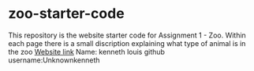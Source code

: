 # zoo-starter-code

This repository is the website starter code for Assignment 1 - Zoo.
 Within each page there is a small discription explaining what type of animal is in the zoo 
[Website link](https://unknownkenneth.github.io/assignment-1/)
Name: kenneth louis 
github username:Unknownkenneth
